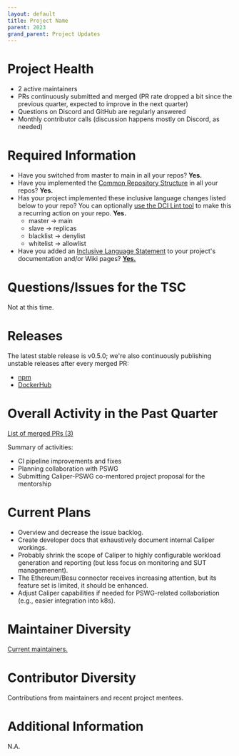 ```yaml
---
layout: default
title: Project Name
parent: 2023
grand_parent: Project Updates
---
```


# Project Health

* 2 active maintainers
* PRs continuously submitted and merged (PR rate dropped a bit since the previous quarter, expected to improve in the next quarter)
* Questions on Discord and GitHub are regularly answered
* Monthly contributor calls (discussion happens mostly on Discord, as needed)

# Required Information

- Have you switched from master to main in all your repos? __Yes.__
- Have you implemented the [Common Repository Structure](../guidelines/repository-structure.md) in all your repos? __Yes.__
- Has your project implemented these inclusive language changes listed below to your repo? You can optionally [use the DCI Lint tool](https://github.com/petermetz/gh-action-dci-lint#usage) to make this a recurring action on your repo. __Yes.__
  - master → main
  - slave → replicas
  - blacklist → denylist
  - whitelist → allowlist
- Have you added an [Inclusive Language Statement](https://wiki.hyperledger.org/display/TSC/Inclusive+Language+Example) to your project's documentation and/or Wiki pages? [__Yes.__](https://hyperledger.github.io/caliper/vNext/contributing/#inclusive-language-guidelines)

# Questions/Issues for the TSC

Not at this time.

# Releases

The latest stable release is v0.5.0; we're also continuously publishing unstable releases after every merged PR:

* [npm](https://www.npmjs.com/package/@hyperledger/caliper-cli/v/0.5.0)
* [DockerHub](https://hub.docker.com/layers/caliper/hyperledger/caliper/0.5.0/images/sha256-3a7df18ef6a17a8c851dac19241049be2375dc892643c576932f360ca9d7198c?context=explore)

# Overall Activity in the Past Quarter

[List of merged PRs (3)](https://github.com/hyperledger/caliper/pulls?q=is%3Apr+merged%3A2022-12-08..2023-03-28+)

Summary of activities:
* CI pipeline improvements and fixes
* Planning collaboration with PSWG
* Submitting Caliper-PSWG co-mentored project proposal for the mentorship

# Current Plans

* Overview and decrease the issue backlog.
* Create developer docs that exhaustively document internal Caliper workings.
* Probably shrink the scope of Caliper to highly configurable workload generation and reporting (but less focus on monitoring and SUT managemenent).
* The Ethereum/Besu connector receives increasing attention, but its feature set is limited, it should be enhanced.
* Adjust Caliper capabilities if needed for PSWG-related collaboriation (e.g., easier integration into k8s).

# Maintainer Diversity

[Current maintainers.](https://github.com/hyperledger/caliper/blob/943ab2a22872639f39ccb36f8baf94b2863e21c6/MAINTAINERS.md)

# Contributor Diversity

Contributions from maintainers and recent project mentees.

# Additional Information

N.A.
